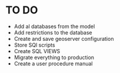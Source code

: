 TO DO
=====

- Add al databases from the model
- Add restrictions to the database
- Create and save geoserver configuration
- Store SQl scripts
- Create SQL VIEWS
- Migrate everything to production
- Create a user procedure manual

